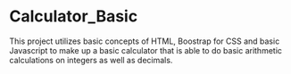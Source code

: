 # Calculator_Basic
This project utilizes basic concepts of HTML, Boostrap for CSS and basic Javascript to make up a basic calculator that is able to do basic arithmetic calculations on integers as well as decimals.
